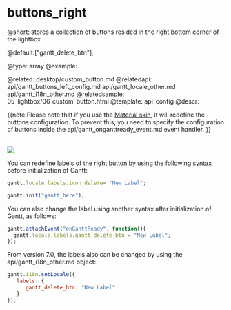 buttons_right
=============

@short: stores a collection of buttons resided in the right bottom corner of the lightbox

@default:["gantt_delete_btn"];

@type: array
@example:
<style>
    .complete_button{
        margin-top: 2px;
        background-image:url("common/v_complete.png");
        width: 20px;
    }
</style>
<script>
	gantt.locale.labels["complete_button"] = "Complete";
    gantt.attachEvent("onGanttReady", function(){							   /*!*/ 
        gantt.config.buttons_right = ["gantt_delete_btn","complete_button"];   /*!*/                              
    });																		   /*!*/ 
	gantt.init("gantt_here");

	gantt.attachEvent("onLightboxButton", function(button_id, node, e){
		if(button_id == "complete_button"){
			var id = gantt.getState().lightbox;
        	gantt.getTask(id).progress = 1;
        	gantt.updateTask(id);
        	gantt.hideLightbox();
		}
	});
</script>

@related:
	 desktop/custom_button.md
@relatedapi:
	api/gantt_buttons_left_config.md
    api/gantt_locale_other.md
    api/gantt_i18n_other.md
@relatedsample:
	05_lightbox/06_custom_button.html
@template:	api_config
@descr:

{{note
Please note that if you use the [Material skin](desktop/skins.md#materialskin), it will redefine the buttons configuration. 
To prevent this, you need to specify the configuration of buttons inside the api/gantt_onganttready_event.md event handler.
}}

<br>
<img src="api/property_buttons_left.png"/>

You can redefine labels of the right button by using the following syntax before initialization of Gantt:

~~~js
gantt.locale.labels.icon_delete= "New Label";

gantt.init("gantt_here");
~~~

You can also change the label using another syntax after initialization of Gantt, as follows:

~~~js
gantt.attachEvent("onGanttReady", function(){
  gantt.locale.labels.gantt_delete_btn = "New Label";
});
~~~

From version 7.0, the labels also can be changed by using the api/gantt_i18n_other.md object:

~~~js
gantt.i18n.setLocale({
   labels: {
      gantt_delete_btn: "New Label"
   }
});
~~~